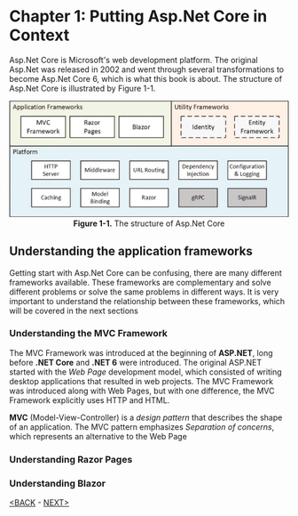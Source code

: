 # Chapter 1: Putting Asp.Net Core in Context

Asp.Net Core is Microsoft's web development platform. The original Asp.Net was released in 2002 and went through several transformations to become Asp.Net Core 6, which is what this book is about. The structure of Asp.Net Core is illustrated by Figure 1-1.

<p align="center">
    <img src="pictures/Figure 1-1.png" /><br />
    <b>Figure 1-1.</b> The structure of Asp.Net Core
</p>  

## Understanding the application frameworks

Getting start with Asp.Net Core can be confusing, there are many different frameworks available. These frameworks are complementary and solve different problems or solve the same problems in different ways. It is very important to understand the relationship between these frameworks, which will be covered in the next sections

### Understanding the MVC Framework

The MVC Framework was introduced at the beginning of **ASP.NET**, long before **.NET Core** and **.NET 6** were introduced. The original ASP.NET started with the *Web Page* development model, which consisted of writing desktop applications that resulted in web projects. The MVC Framework was introduced along with Web Pages, but with one difference, the MVC Framework explicitly uses HTTP and HTML.

**MVC** (Model-View-Controller) is a <span title="is a solution that helps solve common problems in software development">*design pattern*</span> that describes the shape of an application. The MVC pattern emphasizes <span title="Design principle that organize the code into different parts that have specific responsibilities and purpose">*Separation of concerns*</span>, which represents an alternative to the Web Page

<!--
# Chapter 1: Putting Asp.Net Core in Context
## Understanding the application frameworks
### Understanding the MVC Framework

-------------------

awkward feature.
workarounds
-------------

reamains.
commonly.
rich client.
shift to.
-->

### Understanding Razor Pages
### Understanding Blazor

[<BACK](00-Content.md) - [NEXT>](00-putting-asp-net-c-i-context.md)
